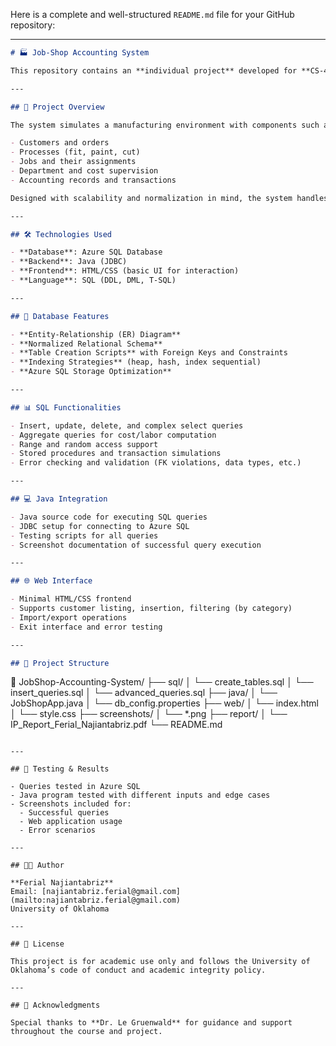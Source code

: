 Here is a complete and well-structured `README.md` file for your GitHub repository:

---

```markdown
# 🏭 Job-Shop Accounting System

This repository contains an **individual project** developed for **CS-4513: Database Management Systems** (Fall 2023) at the University of Oklahoma. The project models and manages operations of a **job-shop accounting system** including customer orders, job tracking, process management, and cost accounting.

---

## 📌 Project Overview

The system simulates a manufacturing environment with components such as:

- Customers and orders
- Processes (fit, paint, cut)
- Jobs and their assignments
- Department and cost supervision
- Accounting records and transactions

Designed with scalability and normalization in mind, the system handles CRUD operations, cost analysis, and reporting.

---

## 🛠 Technologies Used

- **Database**: Azure SQL Database  
- **Backend**: Java (JDBC)  
- **Frontend**: HTML/CSS (basic UI for interaction)  
- **Language**: SQL (DDL, DML, T-SQL)

---

## 🧱 Database Features

- **Entity-Relationship (ER) Diagram**  
- **Normalized Relational Schema**  
- **Table Creation Scripts** with Foreign Keys and Constraints  
- **Indexing Strategies** (heap, hash, index sequential)  
- **Azure SQL Storage Optimization**

---

## 📊 SQL Functionalities

- Insert, update, delete, and complex select queries
- Aggregate queries for cost/labor computation
- Range and random access support
- Stored procedures and transaction simulations
- Error checking and validation (FK violations, data types, etc.)

---

## 💻 Java Integration

- Java source code for executing SQL queries
- JDBC setup for connecting to Azure SQL
- Testing scripts for all queries
- Screenshot documentation of successful query execution

---

## 🌐 Web Interface

- Minimal HTML/CSS frontend
- Supports customer listing, insertion, filtering (by category)
- Import/export operations
- Exit interface and error testing

---

## 📂 Project Structure

```

📁 JobShop-Accounting-System/
├── sql/
│   └── create\_tables.sql
│   └── insert\_queries.sql
│   └── advanced\_queries.sql
├── java/
│   └── JobShopApp.java
│   └── db\_config.properties
├── web/
│   └── index.html
│   └── style.css
├── screenshots/
│   └── \*.png
├── report/
│   └── IP\_Report\_Ferial\_Najiantabriz.pdf
└── README.md

```

---

## 🧪 Testing & Results

- Queries tested in Azure SQL
- Java program tested with different inputs and edge cases
- Screenshots included for:
  - Successful queries
  - Web application usage
  - Error scenarios

---

## 👩‍💻 Author

**Ferial Najiantabriz**  
Email: [najiantabriz.ferial@gmail.com](mailto:najiantabriz.ferial@gmail.com)  
University of Oklahoma

---

## 🧾 License

This project is for academic use only and follows the University of Oklahoma’s code of conduct and academic integrity policy.

---

## 📎 Acknowledgments

Special thanks to **Dr. Le Gruenwald** for guidance and support throughout the course and project.

